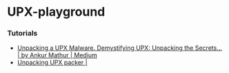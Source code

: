 UPX-playground
==============
### Tutorials
- [Unpacking a UPX Malware. Demystifying UPX: Unpacking the Secrets… | by Ankur Mathur | Medium](https://medium.com/@ankyrockstar26/unpacking-a-upx-malware-dca2cdd1a8de)
- [Unpacking UPX packer |](https://0xh3xa.github.io/defensive/unpack-upx/)
